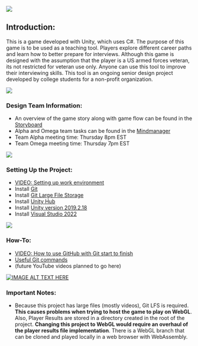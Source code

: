 ![](https://static.wixstatic.com/media/a1f28a_4917288ce94e49f895e5c4fe312e29f7~mv2.png/v1/fill/w_200,h_200,al_c,q_85,usm_0.66_1.00_0.01,enc_auto/Untitled.png)

## Introduction:
 This is a game developed with Unity, which uses C#. The purpose of this game is to be used as a teaching tool. Players explore different career paths and learn how to better prepare for interviews. Although this game is designed with the assumption that the player is a US armed forces veteran, its not restricted for veteran use only. Anyone can use this tool to improve their interviewing skills. This tool is an ongoing senior design project developed by college students for a non-profit organization.
 
![](https://shop.akpsi.org/v/vspfiles/photos/P-130-2T.jpg)

### Design Team Information:
- An overview of the game story along with game flow can be found in the [Storyboard](https://lucid.app/lucidchart/c70d5521-aaef-4d1f-881d-accf072ca4b0/edit?page=0_0&invitationId=inv_fbbb34bc-5a88-489f-b460-ca7bc0b71f57#)
- Alpha and Omega team tasks can be found in the [Mindmanager](https://share.mindmanager.com/#publish/xmL6ainIM3qS2d6fyLv5uNXavKLjLyVF-uE8o6kH)
- Team Alpha meeting time: Thursday 8pm EST
- Team Omega meeting time: Thursday 7pm EST

![](https://secure.touchnet.com/C21591_ustores/web/uploaded_images/mall/UMD_FORMS_LOGO.PNG)

### Setting Up the Project:
- [VIDEO: Setting up work environment](https://www.youtube.com/watch?v=vDsXlQuUDts&ab_channel=Don)
- Install [Git](https://git-scm.com/downloads)
- Install [Git Large File Storage](https://git-lfs.github.com/)
- Install [Unity Hub](https://public-cdn.cloud.unity3d.com/hub/prod/UnityHubSetup.exe)
- Install  [Unity version 2019.2.18](https://unity3d.com/get-unity/download/archive)
- Install [Visual Studio 2022](https://visualstudio.microsoft.com/thank-you-downloading-visual-studio/?sku=Community&channel=Release&version=VS2022&source=VSLandingPage&cid=2030&passive=false)


![](https://ih1.redbubble.net/image.3406570980.1167/st,small,507x507-pad,600x600,f8f8f8.jpg)


### How-To:
- [VIDEO: How to use GitHub with Git start to finish](https://youtu.be/SlxHFOqU6zc)
- [Useful Git commands](https://training.github.com/downloads/github-git-cheat-sheet.pdf)
- (future YouTube videos planned to go here)


 [![IMAGE ALT TEXT HERE](https://cdn.mos.cms.futurecdn.net/8gzcr6RpGStvZFA2qRt4v6-1200-80.jpg)](https://youtu.be/SlxHFOqU6zc)
  
### Important Notes:
- Because this project has large files (mostly videos), Git LFS is required. **This causes problems when trying to host the game to play on WebGL**. Also, Player Results are stored in a directory created in the root of the project. **Changing this project to WebGL would require an overhaul of the player results file implementation**. There is a WebGL branch  that can be cloned and played locally in a web browser with WebAssembly. 
